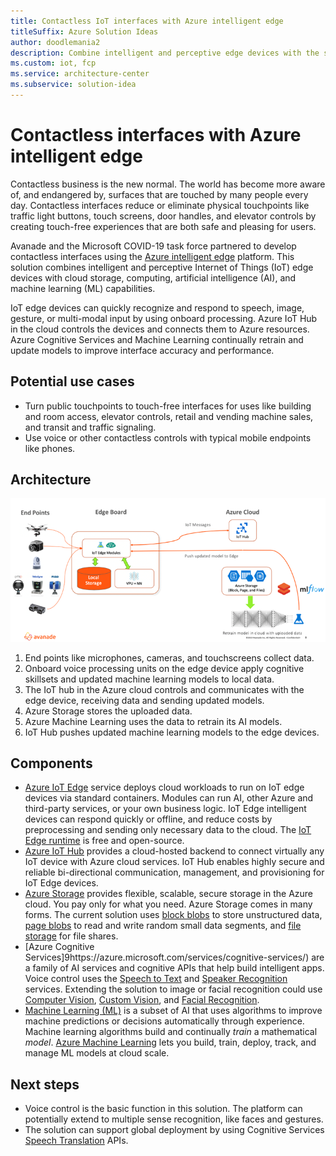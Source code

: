 ```yaml
---
title: Contactless IoT interfaces with Azure intelligent edge
titleSuffix: Azure Solution Ideas
author: doodlemania2
description: Combine intelligent and perceptive edge devices with the storage and computing power of the cloud to create touch-free interfaces.
ms.custom: iot, fcp
ms.service: architecture-center
ms.subservice: solution-idea
---
```


# Contactless interfaces with Azure intelligent edge

Contactless business is the new normal. The world has become more aware of, and endangered by, surfaces that are touched by many people every day. Contactless interfaces reduce or eliminate physical touchpoints like traffic light buttons, touch screens, door handles, and elevator controls by creating touch-free experiences that are both safe and pleasing for users.

Avanade and the Microsoft COVID-19 task force partnered to develop contactless interfaces using the [Azure intelligent edge](https://azure.microsoft.com/overview/future-of-cloud/) platform. This solution combines intelligent and perceptive Internet of Things (IoT) edge devices with cloud storage, computing, artificial intelligence (AI), and machine learning (ML) capabilities.

IoT edge devices can quickly recognize and respond to speech, image, gesture, or multi-modal input by using onboard processing. Azure IoT Hub in the cloud controls the devices and connects them to Azure resources. Azure Cognitive Services and Machine Learning continually retrain and update models to improve interface accuracy and performance.

## Potential use cases

- Turn public touchpoints to touch-free interfaces for uses like building and room access, elevator controls, retail and vending machine sales, and transit and traffic signaling.
- Use voice or other contactless controls with typical mobile endpoints like phones.

## Architecture

![Contactless interfaces for IoT Edge devices](../media/avanade-contactless.png)

1. End points like microphones, cameras, and touchscreens collect data.
2. Onboard voice processing units on the edge device apply cognitive skillsets and updated machine learning models to local data.
3. The IoT hub in the Azure cloud controls and communicates with the edge device, receiving data and sending updated models.
4. Azure Storage stores the uploaded data.
5. Azure Machine Learning uses the data to retrain its AI models.
6. IoT Hub pushes updated machine learning models to the edge devices.

## Components

- [Azure IoT Edge](https://azure.microsoft.com/services/iot-edge/) service deploys cloud workloads to run on IoT edge devices via standard containers. Modules can run AI, other Azure and third-party services, or your own business logic. IoT Edge intelligent devices can respond quickly or offline, and reduce costs by preprocessing and sending only necessary data to the cloud. The [IoT Edge runtime](https://github.com/Azure/iotedge) is free and open-source.
- [Azure IoT Hub](https://azure.microsoft.com/services/iot-hub/) provides a cloud-hosted backend to connect virtually any IoT device with Azure cloud services. IoT Hub enables highly secure and reliable bi-directional communication, management, and provisioning for IoT Edge devices.
- [Azure Storage](https://azure.microsoft.com/services/storage/) provides flexible, scalable, secure storage in the Azure cloud. You pay only for what you need. Azure Storage comes in many forms. The current solution uses [block blobs](https://azure.microsoft.com/pricing/details/storage/blobs/) to store unstructured data, [page blobs](https://azure.microsoft.com/pricing/details/storage/page-blobs/) to read and write random small data segments, and [file storage](https://azure.microsoft.com/pricing/details/storage/files/) for file shares.
- [Azure Cognitive Services]9https://azure.microsoft.com/services/cognitive-services/) are a family of AI services and cognitive APIs that help build intelligent apps. Voice control uses the [Speech to Text](https://azure.microsoft.com/services/cognitive-services/speech-to-text/) and [Speaker Recognition](https://azure.microsoft.com/services/cognitive-services/speaker-recognition/) services. Extending the solution to image or facial recognition could use [Computer Vision](https://azure.microsoft.com/services/cognitive-services/computer-vision/), [Custom Vision](https://azure.microsoft.com/services/cognitive-services/custom-vision-service/), and [Facial Recognition](https://azure.microsoft.com/services/cognitive-services/face/).
- [Machine Learning (ML)](https://wikipedia.org/wiki/Machine_learning) is a subset of AI that uses algorithms to improve machine predictions or decisions automatically through experience. Machine learning algorithms build and continually *train* a mathematical *model*. [Azure Machine Learning](https://azure.microsoft.com/services/machine-learning/) lets you build, train, deploy, track, and manage ML models at cloud scale.

## Next steps

- Voice control is the basic function in this solution. The platform can potentially extend to multiple sense recognition, like faces and gestures.
- The solution can support global deployment by using Cognitive Services [Speech Translation](https://azure.microsoft.com/services/cognitive-services/speech-translation/) APIs.
